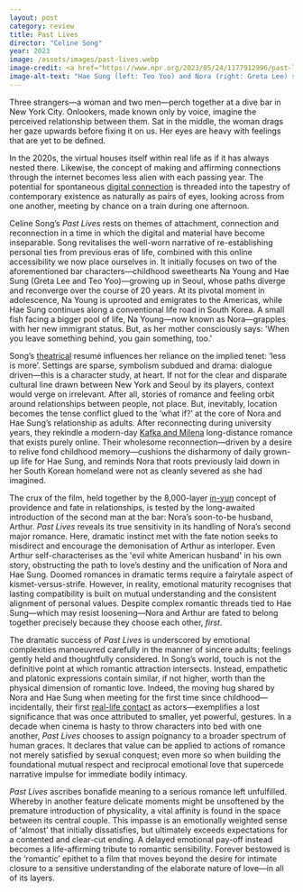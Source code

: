 ```yaml
---
layout: post
category: review
title: Past Lives
director: "Celine Song"
year: 2023
image: /assets/images/past-lives.webp
image-credit: <a href="https://www.npr.org/2023/05/24/1177912996/past-lives-is-a-story-about-love-and-choices">A24</a>
image-alt-text: "Hae Sung (left: Teo Yoo) and Nora (right: Greta Lee) stand across from one another on an empty New York City street. They stare wistfully into each other's eyes."
---
```


Three strangers—a woman and two men—perch together at a dive bar in New York City. Onlookers, made known only by voice, imagine the perceived relationship between them. Sat in the middle, the woman drags her gaze upwards before fixing it on us. Her eyes are heavy with feelings that are yet to be defined.

In the 2020s, the virtual houses itself within real life as if it has always nested there. Likewise, the concept of making and affirming connections through the internet becomes less alien with each passing year. The potential for spontaneous [digital connection](https://www.youtube.com/watch?v=FxzBvqY5PP0&ab_channel=DaftPunk) is threaded into the tapestry of contemporary existence as naturally as pairs of eyes, looking across from one another, meeting by chance on a train during one afternoon.

Celine Song’s _Past Lives_ rests on themes of attachment, connection and reconnection in a time in which the digital and material have become inseparable. Song revitalises the well-worn narrative of re-establishing personal ties from previous eras of life, combined with this online accessibility we now place ourselves in. It initially focuses on two of the aforementioned bar characters—childhood sweethearts Na Young and Hae Sung (Greta Lee and Teo Yoo)—growing up in Seoul, whose paths diverge and reconverge over the course of 20 years. At its pivotal moment in adolescence, Na Young is uprooted and emigrates to the Americas, while Hae Sung continues along a conventional life road in South Korea. A small fish facing a bigger pool of life, Na Young—now known as Nora—grapples with her new immigrant status. But, as her mother consciously says: 'When you leave something behind, you gain something, too.'

Song’s [theatrical](https://www.screendaily.com/features/celine-song-talks-moving-from-theatre-to-film-for-past-lives-you-have-to-accept-the-chaos-on-the-day/5188978.article) resumé influences her reliance on the implied tenet: ‘less is more’. Settings are sparse, symbolism subdued and drama: dialogue driven—this is a character study, at heart. If not for the clear and disparate cultural line drawn between New York and Seoul by its players, context would verge on irrelevant. After all, stories of romance and feeling orbit around relationships between people, not place. But, inevitably, location becomes the tense conflict glued to the ‘what if?’ at the core of Nora and Hae Sung’s relationship as adults. After reconnecting during university years, they rekindle a modern-day [Kafka and Milena](https://kafkamuseum.cz/en/franz-kafka/women/milena-jesenska/) long-distance romance that exists purely online. Their wholesome reconnection—driven by a desire to relive fond childhood memory—cushions the disharmony of daily grown-up life for Hae Sung, and reminds Nora that roots previously laid down in her South Korean homeland were not as cleanly severed as she had imagined.

The crux of the film, held together by the 8,000-layer [in-yun](https://en.wiktionary.org/wiki/%EC%9D%B8%EC%97%B0) concept of providence and fate in relationships, is tested by the long-awaited introduction of the second man at the bar: Nora’s soon-to-be husband, Arthur. _Past Lives_ reveals its true sensitivity in its handling of Nora’s second major romance. Here, dramatic instinct met with the fate notion seeks to misdirect and encourage the demonisation of Arthur as interloper. Even Arthur self-characterises as the 'evil white American husband' in his own story, obstructing the path to love’s destiny and the unification of Nora and Hae Sung. Doomed romances in dramatic terms require a fairytale aspect of kismet-versus-strife. However, in reality, emotional maturity recognises that lasting compatibility is built on mutual understanding and the consistent alignment of personal values. Despite complex romantic threads tied to Hae Sung—which may resist loosening—Nora and Arthur are fated to belong together precisely because they choose each other, _first_.

The dramatic success of _Past Lives_ is underscored by emotional complexities manoeuvred carefully in the manner of sincere adults; feelings gently held and thoughtfully considered. In Song’s world, touch is not the definitive point at which romantic attraction intersects. Instead, empathetic and platonic expressions contain similar, if not higher, worth than the physical dimension of romantic love. Indeed, the moving hug shared by Nora and Hae Sung when meeting for the first time since childhood—incidentally, their first [real-life contact](https://www.youtube.com/watch?v=9d4ObkmCJYs&t=7s&ab_channel=A24) as actors—exemplifies a lost significance that was once attributed to smaller, yet powerful, gestures. In a decade when cinema is hasty to throw characters into bed with one another, _Past Lives_ chooses to assign poignancy to a broader spectrum of human graces. It declares that value can be applied to actions of romance not merely satisfied by sexual conquest; even more so when building the foundational mutual respect and reciprocal emotional love that supercede narrative impulse for immediate bodily intimacy.

_Past Lives_ ascribes bonafide meaning to a serious romance left unfulfilled. Whereby in another feature delicate moments might be unsoftened by the premature introduction of physicality, a vital affinity is found in the space between its central couple. This impasse is an emotionally weighted sense of ‘almost’ that initially dissatisfies, but ultimately exceeds expectations for a contented and clear-cut ending. A delayed emotional pay-off instead becomes a life-affirming tribute to romantic sensibility. Forever bestowed is the ‘romantic’ epithet to a film that moves beyond the desire for intimate closure to a sensitive understanding of the elaborate nature of love—in all of its layers.

